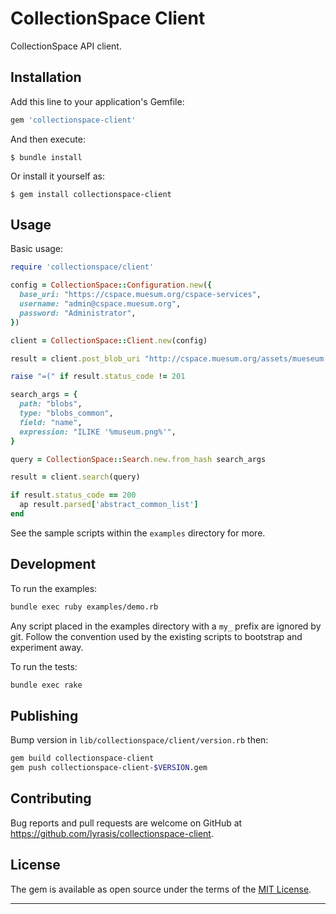 CollectionSpace Client
===

CollectionSpace API client.

Installation
---

Add this line to your application's Gemfile:

```ruby
gem 'collectionspace-client'
```

And then execute:

    $ bundle install

Or install it yourself as:

    $ gem install collectionspace-client

Usage
---

Basic usage:

```ruby
require 'collectionspace/client'

config = CollectionSpace::Configuration.new({
  base_uri: "https://cspace.muesum.org/cspace-services",
  username: "admin@cspace.muesum.org",
  password: "Administrator",
})

client = CollectionSpace::Client.new(config)

result = client.post_blob_uri "http://cspace.muesum.org/assets/mueseum.png"

raise "=(" if result.status_code != 201

search_args = {
  path: "blobs",
  type: "blobs_common",
  field: "name",
  expression: "ILIKE '%museum.png%'",
}

query = CollectionSpace::Search.new.from_hash search_args

result = client.search(query)

if result.status_code == 200
  ap result.parsed['abstract_common_list']
end
```

See the sample scripts within the `examples` directory for more.

Development
---

To run the examples:

```bash
bundle exec ruby examples/demo.rb
```

Any script placed in the examples directory with a `my_` prefix are ignored by git. Follow the convention used by the existing scripts to bootstrap and experiment away.

To run the tests:

```bash
bundle exec rake
```

Publishing
---

Bump version in `lib/collectionspace/client/version.rb` then:

```bash
gem build collectionspace-client
gem push collectionspace-client-$VERSION.gem
```

Contributing
---

Bug reports and pull requests are welcome on GitHub at https://github.com/lyrasis/collectionspace-client.

License
---

The gem is available as open source under the terms of the [MIT License](http://opensource.org/licenses/MIT).

---
